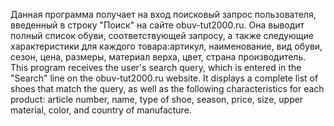 Данная программа получает на вход поисковый запрос пользователя, введенный в строку "Поиск" на сайте obuv-tut2000.ru. Она выводит полный список обуви, соответствующей запросу, а также следующие характеристики для каждого товара:артикул, наименование, вид обуви, сезон, цена, размеры, материал верха, цвет, страна производитель.
This program receives the user's search query, which is entered in the "Search" line on the obuv-tut2000.ru website. It displays a complete list of shoes that match the query, as well as the following characteristics for each product: article number, name, type of shoe, season, price, size, upper material, color, and country of manufacture.
